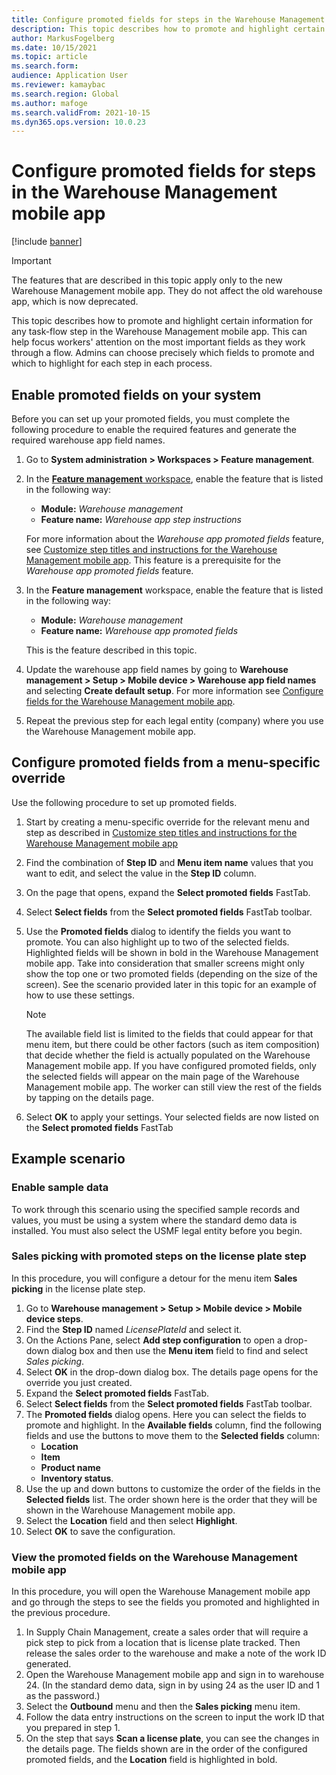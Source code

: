 ```yaml
---
title: Configure promoted fields for steps in the Warehouse Management mobile app
description: This topic describes how to promote and highlight certain information for any step in the task flows for the Warehouse Management mobile app.
author: MarkusFogelberg
ms.date: 10/15/2021
ms.topic: article
ms.search.form:
audience: Application User
ms.reviewer: kamaybac
ms.search.region: Global
ms.author: mafoge
ms.search.validFrom: 2021-10-15
ms.dyn365.ops.version: 10.0.23
---
```


# Configure promoted fields for steps in the Warehouse Management mobile app

[!include [banner](../includes/banner.md)]

> [!IMPORTANT]
> The features that are described in this topic apply only to the new Warehouse Management mobile app. They do not affect the old warehouse app, which is now deprecated.

This topic describes how to promote and highlight certain information for any task-flow step in the Warehouse Management mobile app. This can help focus workers' attention on the most important fields as they work through a flow. Admins can choose precisely which fields to promote and which to highlight for each step in each process.

## Enable promoted fields on your system

Before you can set up your promoted fields, you must complete the following procedure to enable the required features and generate the required warehouse app field names.

1. Go to **System administration \> Workspaces \> Feature management**.
1. In the [**Feature management** workspace](../../fin-ops-core/fin-ops/get-started/feature-management/feature-management-overview.md), enable the feature that is listed in the following way:

    - **Module:** *Warehouse management*
    - **Feature name:** *Warehouse app step instructions*

    For more information about the *Warehouse app promoted fields* feature, see [Customize step titles and instructions for the Warehouse Management mobile app](mobile-app-titles-instructions.md). This feature is a prerequisite for the *Warehouse app promoted fields* feature.

1. In the **Feature management** workspace, enable the feature that is listed in the following way:

    - **Module:** *Warehouse management*
    - **Feature name:** *Warehouse app promoted fields*

    This is the feature described in this topic.

1. Update the warehouse app field names by going to **Warehouse management \> Setup \> Mobile device \> Warehouse app field names** and selecting **Create default setup**. For more information see [Configure fields for the Warehouse Management mobile app](configure-app-field-names-priorities-warehouse.md).

1. Repeat the previous step for each legal entity (company) where you use the Warehouse Management mobile app.

## Configure promoted fields from a menu-specific override

Use the following procedure to set up promoted fields.

1. Start by creating a menu-specific override for the relevant menu and step as described in [Customize step titles and instructions for the Warehouse Management mobile app](mobile-app-titles-instructions.md)
1. Find the combination of **Step ID** and **Menu item name** values that you want to edit, and select the value in the **Step ID** column.
1. On the page that opens, expand the **Select promoted fields** FastTab.
1. Select **Select fields** from the **Select promoted fields** FastTab toolbar.
1. Use the **Promoted fields** dialog to identify the fields you want to promote. You can also highlight up to two of the selected fields. Highlighted fields will be shown in bold in the Warehouse Management mobile app. Take into consideration that smaller screens might only show the top one or two promoted fields (depending on the size of the screen). See the scenario provided later in this topic for an example of how to use these settings.

    > [!NOTE]
    > The available field list is limited to the fields that could appear for that menu item, but there could be other factors (such as item composition) that decide whether the field is actually populated on the Warehouse Management mobile app. If you have configured promoted fields, only the selected fields will appear on the main page of the Warehouse Management mobile app. The worker can still view the rest of the fields by tapping on the details page.

1. Select **OK** to apply your settings. Your selected fields are now listed on the **Select promoted fields** FastTab

## Example scenario

### Enable sample data

To work through this scenario using the specified sample records and values, you must be using a system where the standard demo data is installed. You must also select the USMF legal entity before you begin.

### Sales picking with promoted steps on the license plate step

In this procedure, you will configure a detour for the menu item **Sales picking** in the license plate step.

1. Go to **Warehouse management \> Setup \> Mobile device \> Mobile device steps**.
1. Find the **Step ID** named *LicensePlateId* and select it.
1. On the Actions Pane, select **Add step configuration** to open a drop-down dialog box and then use the **Menu item** field to find and select *Sales picking*.
1. Select **OK** in the drop-down dialog box. The details page opens for the override you just created.
1. Expand the **Select promoted fields** FastTab.
1. Select **Select fields** from the **Select promoted fields** FastTab toolbar.
1. The **Promoted fields** dialog opens. Here you can select the fields to promote and highlight. In the **Available fields** column, find the following fields and use the buttons to move them to the **Selected fields** column:
    - **Location**
    - **Item**
    - **Product name**
    - **Inventory status**.
1. Use the up and down buttons to customize the order of the fields in the **Selected fields** list. The order shown here is the order that they will be shown in the Warehouse Management mobile app.
1. Select the **Location** field and then select **Highlight**.
1. Select **OK** to save the configuration.

### View the promoted fields on the Warehouse Management mobile app

In this procedure, you will open the Warehouse Management mobile app and go through the steps to see the fields you promoted and highlighted in the previous procedure.

1. In Supply Chain Management, create a sales order that will require a pick step to pick from a location that is license plate tracked. Then release the sales order to the warehouse and make a note of the work ID generated.
1. Open the Warehouse Management mobile app and sign in to warehouse 24. (In the standard demo data, sign in by using 24 as the user ID and 1 as the password.)
1. Select the **Outbound** menu and then the **Sales picking** menu item.
1. Follow the data entry instructions on the screen to input the work ID that you prepared in step 1.
1. On the step that says **Scan a license plate**, you can see the changes in the details page. The fields shown are in the order of the configured promoted fields, and the **Location** field is highlighted in bold.
